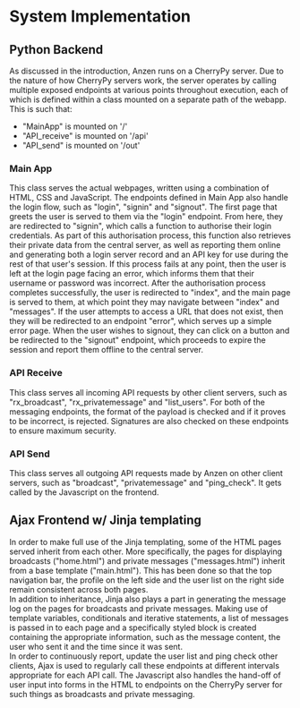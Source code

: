 # System Implementation

## Python Backend
As discussed in the introduction, Anzen runs on a CherryPy server. Due to the nature of how CherryPy servers work, the server operates by calling multiple exposed endpoints at various points throughout execution, each of which is defined within a class mounted on a separate path of the webapp. This is such that:

* "MainApp" is mounted on '/'
* "API_receive" is mounted on '/api'
* "API_send" is mounted on '/out'

### Main App
This class serves the actual webpages, written using a combination of HTML, CSS and JavaScript. The endpoints defined in Main App also handle the login flow, such as "login", "signin" and "signout". The first page that greets the user is served to them via the "login" endpoint. From here, they are redirected to "signin", which calls a function to authorise their login credentials. As part of this authorisation process, this function also retrieves their private data from the central server, as well as reporting them online and generating both a login server record and an API key for use during the rest of that user's session. If this process fails at any point, then the user is left at the login page facing an error, which informs them that their username or password was incorrect. After the authorisation process completes successfully, the user is redirected to "index", and the main page is served to them, at which point they may navigate between "index" and "messages". If the user attempts to access a URL that does not exist, then they will be redirected to an endpoint "error", which serves up a simple error page. When the user wishes to signout, they can click on a button and be redirected to the "signout" endpoint, which proceeds to expire the session and report them offline to the central server.

### API Receive

This class serves all incoming API requests by other client servers, such as "rx_broadcast", "rx_privatemessage" and "list_users". For both of the messaging endpoints, the format of the payload is checked and if it proves to be incorrect, is rejected. Signatures are also checked on these endpoints to ensure maximum security.

### API Send

This class serves all outgoing API requests made by Anzen on other client servers, such as "broadcast", "privatemessage" and "ping_check". It gets called by the Javascript on the frontend.

## Ajax Frontend w/ Jinja templating

In order to make full use of the Jinja templating, some of the HTML pages served inherit from each other. More specifically, the pages for displaying broadcasts ("home.html") and private messages ("messages.html") inherit from a base template ("main.html"). This has been done so that the top navigation bar, the profile on the left side and the user list on the right side remain consistent across both pages.<br>
In addition to inheritance, Jinja also plays a part in generating the message log on the pages for broadcasts and private messages. Making use of template variables, conditionals and iterative statements, a list of messages is passed in to each page and a specifically styled block is created containing the appropriate information, such as the message content, the user who sent it and the time since it was sent.<br>
In order to continuously report, update the user list and ping check other clients, Ajax is used to regularly call these endpoints at different intervals appropriate for each API call. The Javascript also handles the hand-off of user input into forms in the HTML to endpoints on the CherryPy server for such things as broadcasts and private messaging.